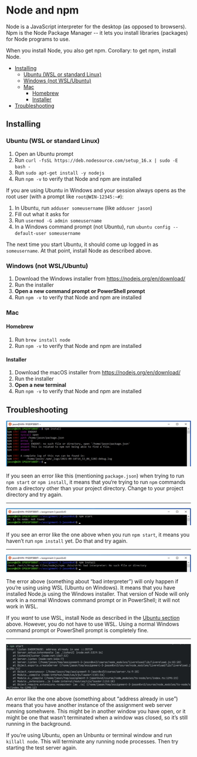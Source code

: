 # Node and npm

Node is a JavaScript interpreter for the desktop (as opposed to browsers). Npm
is the Node Package Manager -- it lets you install libraries (packages) for Node
programs to use.

When you install Node, you also get npm. Corollary: to get npm, install Node.

<!-- vim-markdown-toc GFM -->

* [Installing](#installing)
  * [Ubuntu (WSL or standard Linux)](#ubuntu-wsl-or-standard-linux)
  * [Windows (not WSL/Ubuntu)](#windows-not-wslubuntu)
  * [Mac](#mac)
    * [Homebrew](#homebrew)
    * [Installer](#installer)
* [Troubleshooting](#troubleshooting)

<!-- vim-markdown-toc -->

## Installing

### Ubuntu (WSL or standard Linux)

1. Open an Ubuntu prompt
2. Run `curl -fsSL https://deb.nodesource.com/setup_16.x | sudo -E bash -`
3. Run `sudo apt-get install -y nodejs`
4. Run `npm -v` to verify that Node and npm are installed

If you are using Ubuntu in Windows and your session always opens as the root
user (with a prompt like `root@WIN-12345:~#`):

1. In Ubuntu, run `adduser someusername` (like `adduser jason`)
2. Fill out what it asks for
3. Run `usermod -G admin someusername`
4. In a Windows command prompt (not Ubuntu), run
   `ubuntu config --default-user someusername`

The next time you start Ubuntu, it should come up logged in as `someusername`.
At that point, install Node as described above.

### Windows (not WSL/Ubuntu)

1. Download the Windows installer from https://nodejs.org/en/download/
2. Run the installer
3. **Open a new command prompt or PowerShell prompt**
4. Run `npm -v` to verify that Node and npm are installed

### Mac

#### Homebrew

1. Run `brew install node`
2. Run `npm -v` to verify that Node and npm are installed

#### Installer

1. Download the macOS installer from https://nodejs.org/en/download/
2. Run the installer
3. **Open a new terminal**
4. Run `npm -v` to verify that Node and npm are installed

## Troubleshooting

<p align="middle">
  <img src="resources/npm-install-error.png">
</p>

If you seen an error like this (mentioning `package.json`) when trying to run
`npm start` or `npm install`, it means that you‘re trying to run `npm` commands
from a directory other than your project directory. Change to your project
directory and try again.

<hr>

<p align="middle">
  <img src="resources/npm-start-error.png">
</p>

If you see an error like the one above when you run `npm start`, it means you
haven’t run `npm install` yet. Do that and try again.

<hr>

<p align="middle">
  <img src="resources/npm-install-invalid.png">
</p>

The error above (something about “bad interpreter”) will only happen if you’re
using using WSL (Ubuntu on Windows). It means that you have installed Node.js
using the Windows installer. That version of Node will only work in a normal
Windows command prompt or in PowerShell; it will not work in WSL.

If you _want_ to use WSL, install Node as described in the
[Ubuntu section](#ubuntu-wsl-or-standard-linux) above. However, you do not have
to use WSL. Using a normal Windows command prompt or PowerShell prompt is
completely fine.

<hr>

<p align="middle">
  <img src="resources/npm-address-in-use.png">
</p>

An error like the one above (something about “address already in use”) means
that you have another instance of the assignment web server running somehwere.
This might be in another window you have open, or it might be one that wasn’t
terminated when a window was closed, so it’s still running in the background.

If you’re using Ubuntu, open an Unbuntu or terminal window and run `killall
node`. This will terminate any running node processes. Then try starting the
test server again.
